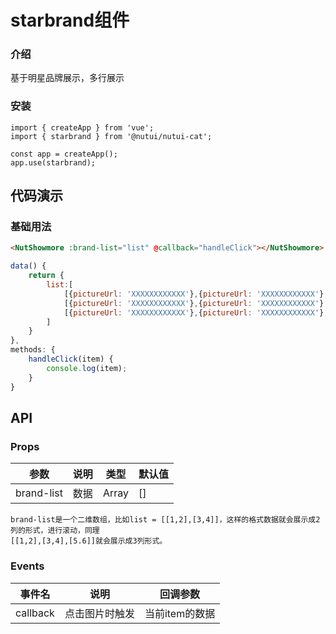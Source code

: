 #  starbrand组件

### 介绍

基于明星品牌展示，多行展示

### 安装

```
import { createApp } from 'vue';
import { starbrand } from '@nutui/nutui-cat';

const app = createApp();
app.use(starbrand);
```

## 代码演示

### 基础用法

```html
<NutShowmore :brand-list="list" @callback="handleClick"></NutShowmore>
```
```javascript
data() {
    return {
        list:[
            [{pictureUrl: 'XXXXXXXXXXXX'},{pictureUrl: 'XXXXXXXXXXXX'},{pictureUrl: 'XXXXXXXXXXXX'},{pictureUrl: 'XXXXXXXXXXXX'}],
            [{pictureUrl: 'XXXXXXXXXXXX'},{pictureUrl: 'XXXXXXXXXXXX'},{pictureUrl: 'XXXXXXXXXXXX'},{pictureUrl: 'XXXXXXXXXXXX'}],
            [{pictureUrl: 'XXXXXXXXXXXX'},{pictureUrl: 'XXXXXXXXXXXX'},{pictureUrl: 'XXXXXXXXXXXX'},{pictureUrl: 'XXXXXXXXXXXX'}],
        ]
    }
},
methods: {
    handleClick(item) {
        console.log(item);
    }
}
```



## API

### Props

| 参数         | 说明                             | 类型   | 默认值           |
|--------------|----------------------------------|--------|------------------|
| brand-list         | 数据             | Array | []               |

```
brand-list是一个二维数组，比如list = [[1,2],[3,4]]，这样的格式数据就会展示成2列的形式，进行滚动，同理
[[1,2],[3,4],[5.6]]就会展示成3列形式。   
```

### Events

| 事件名 | 说明           | 回调参数     |
|--------|----------------|--------------|
| callback  | 点击图片时触发 | 当前item的数据 |
